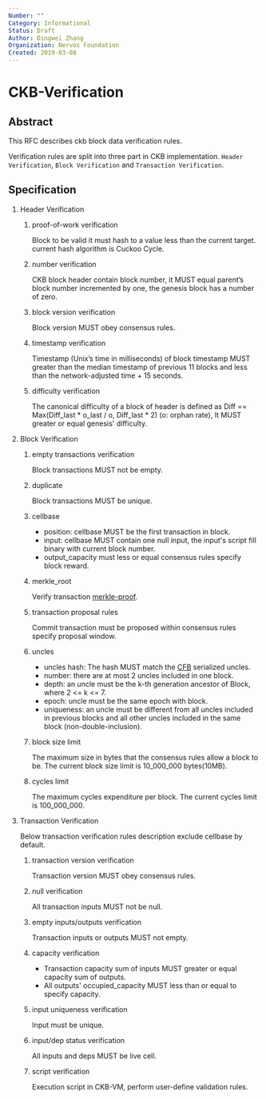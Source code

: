 ```yaml
---
Number: ""
Category: Informational
Status: Draft
Author: Dingwei Zhang
Organization: Nervos Foundation
Created: 2019-03-08
---
```


# CKB-Verification

## Abstract

This RFC describes ckb block data verification rules.

Verification rules are split into three part in CKB implementation. `Header Verification`,  `Block Verification` and `Transaction Verification`.

## Specification

1. Header Verification

    1. proof-of-work verification

        Block to be valid it must hash to a value less than the current target. current hash algorithm is Cuckoo Cycle.

    2. number verification

        CKB block header contain block number, it MUST equal parent’s block number incremented by one, the genesis block has a number of zero.

    3. block version verification

        Block version MUST obey consensus rules.

    4. timestamp verification

        Timestamp (Unix’s time in milliseconds) of block timestamp MUST greater than the median timestamp of previous 11 blocks and less than the network-adjusted time + 15 seconds.

    5. difficulty verification

        The canonical difficulty of a block of header is defined as Diff == Max(Diff_last * o_last / o, Diff_last * 2) (o: orphan rate), It MUST greater or equal genesis' difficulty.

1. Block Verification

   1. empty transactions verification

        Block transactions MUST not be empty.

   2. duplicate

        Block transactions MUST be unique.

   3. cellbase

      * position: cellbase MUST be the first transaction in block.
      * input: cellbase MUST contain one null input, the input's script fill binary with current block number.
      * output_capacity must less or equal consensus rules specify block reward.

   4. merkle_root

        Verify transaction [merkle-proof][1].

   5. transaction proposal rules

        Commit transaction must be proposed within consensus rules specify proposal window.

   6. uncles

      * uncles hash: The hash MUST match the [CFB][2] serialized uncles.
      * number: there are at most 2 uncles included in one block.
      * depth: an uncle must be the k-th generation ancestor of Block, where 2 <= k <= 7.
      * epoch: uncle must be the same epoch with block.
      * uniqueness: an uncle must be different from all uncles included in previous blocks and all other uncles included in the same block (non-double-inclusion).

   7. block size limit

        The maximum size in bytes that the consensus rules allow a block to be. The current block size limit is 10_000_000 bytes(10MB).

   8. cycles limit

        The maximum cycles expenditure per block. The current cycles limit is 100_000_000.

2. Transaction Verification

    Below transaction verification rules description exclude cellbase by default.

    1. transaction version verification

        Transaction version MUST obey consensus rules.

    2. null verification

        All transaction inputs MUST not be null.

    3. empty inputs/outputs verification

        Transaction inputs or outputs MUST not empty.

    4. capacity verification

       * Transaction capacity sum of inputs MUST greater or equal capacity sum of outputs.
       * All outputs' occupied_capacity MUST less than or equal to specify capacity.

    5. input uniqueness verification

        Input must be unique.

    6. input/dep status verification

        All inputs and deps MUST be live cell.

    7. script verification

        Execution script in CKB-VM, perform user-define validation rules.


[1]: https://github.com/nervosnetwork/rfcs/blob/master/rfcs/0006-merkle-tree/0006-merkle-tree.md#merkle-proof
[2]: https://github.com/nervosnetwork/rfcs/pull/47
